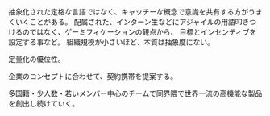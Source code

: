 抽象化された定格な言語ではなく、キャッチーな概念で意識を共有する方がうまくいくことがある。
配属された、インターン生などにアジャイルの用語叩きつけるのではなく、ゲーミフィケーションの観点から、
目標とインセンティブを設定する事など。
組織規模が小さいほど、本質は抽象度にない。

定量化の優位性。

企業のコンセプトに合わせて、契約携帯を提案する。

多国籍・少人数・若いメンバー中心のチームで同界隈で世界一流の高機能な製品を創出し続けていく。
